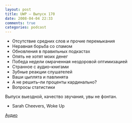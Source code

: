 ```yaml
---
layout: post
title: UWP – Выпуск 170
date: 2008-04-04 22:33
comments: true
categories: podcast
---
```


- Отсутствие средних слов и прочие перемыкания
- Неравная борьба со спамом
- Обновления в правильных подкастах
- Опять не хотят моих денег
- Победа недели омраченная нездоровой оптимизацией
- Странное с аудио–книгами
- Зубные реакции слушателей
- Ваши цыплята и павлинята
- А не решить–ли проценты кардинально?
- Вопросы статистики

Выпуск выездной, качество звучания, увы не фонтан.


* Sarah Cheevers, Woke Up

[Аудио](https://podcast.umputun.com/media/ump_podcast170.mp3)
<audio src="https://podcast.umputun.com/media/ump_podcast170.mp3" preload="none">